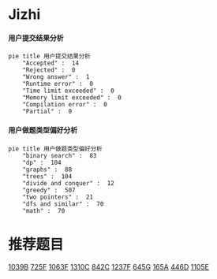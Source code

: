 # Jizhi

<!-- tabs:start -->



#### **用户提交结果分析**

```mermaid
pie title 用户提交结果分析
    "Accepted" :  14
    "Rejected" :  0
    "Wrong answer" :  1
    "Runtime error" :  0
    "Time limit exceeded" :  0
    "Memory limit exceeded" :  0
    "Compilation error" :  0
    "Partial" :  0
```

#### **用户做题类型偏好分析**

```mermaid
pie title 用户做题类型偏好分析
    "binary search" :  83
    "dp" :  104
    "graphs" :  88
    "trees" :  104
    "divide and conquer" :  12
    "greedy" :  507
    "two pointers" :  21
    "dfs and similar" :  70
    "math" :  70
```



<!-- tabs:end -->
# 推荐题目
[1039B](https://codeforces.com/contest/1039/problem/B)
[725F](https://codeforces.com/contest/725/problem/F)
[1063F](https://codeforces.com/contest/1063/problem/F)
[1310C](https://codeforces.com/contest/1310/problem/C)
[842C](https://codeforces.com/contest/842/problem/C)
[1237F](https://codeforces.com/contest/1237/problem/F)
[645G](https://codeforces.com/contest/645/problem/G)
[165A](https://codeforces.com/contest/165/problem/A)
[446D](https://codeforces.com/contest/446/problem/D)
[1105E](https://codeforces.com/contest/1105/problem/E)
